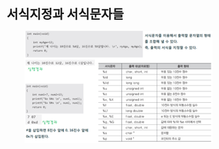 # 서식지정과 서식문자들

<figure><img src="../../../../.gitbook/assets/image (2) (1).png" alt=""><figcaption></figcaption></figure>
